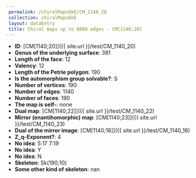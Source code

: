 ```yaml
--- 
 permalink: /chiralMaps6kE/CM_1140_20 
 collection: chiralMaps6kE
 layout: dataEntry
 title: Chiral maps up to 6000 edges - CM[1140;20]
---
```


- **ID**: [CM[1140;20]]({{ site.url }}/test/CM_1140_20)
- **Genus of the underlying surface**: 381
- **Length of the face**: 12
- **Valency**: 12
- **Length of the Petrie polygon**: 190
- **Is the automorphism group solvable?**: S
- **Number of vertices**: 190
- **Number of edges**: 1140
- **Number of faces**: 190
- **The map is self-**: none
- **Dual map**: [CM[1140;22]]({{ site.url }}/test/CM_1140_22)
- **Mirror (enantihomorphic) map**: [CM[1140;23]]({{ site.url }}/test/CM_1140_23)
- **Dual of the mirror image**: [CM[1140;18]]({{ site.url }}/test/CM_1140_18)
- **Z_q-Exponent?**: 4
- **No idea**:  5:17 7:19
- **No idea**: Y
- **No idea**: N
- **Skeleton**: Sk(190;10)
- **Some other kind of skeleton**: nan
